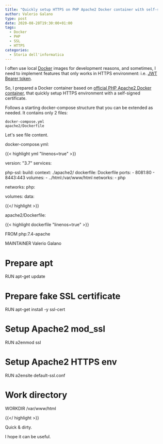 ```yaml
---
title: "Quickly setup HTTPS on PHP Apache2 Docker container with self-signed SSL certificate"
author: Valerio Galano
type: post
date: 2020-08-28T19:30:00+01:00
tags:
  - Docker
  - PHP
  - SSL
  - HTTPS
categories:
  - Storia dell'informatica
---
```


I often use local [Docker] images for development reasons, and sometimes, I need to implement features that only works in HTTPS environment: i.e. [JWT Bearer token].

So, I prepared a Docker container based on [official PHP Apache2 Docker container], that quickly setup HTTPS environment with a self-signed certificate.

Follows a starting docker-compose structure that you can be extended as needed. It contains only 2 files:

    docker-compose.yml
    apache2/Dockerfile

Let's see file content.

docker-compose.yml:

{{< highlight yml "linenos=true" >}}

version: "3.7"
services:

  php-ssl:
    build:
      context: ./apache2/
      dockerfile: Dockerfile
    ports:
      - 8081:80
      - 8443:443
    volumes:
      - ../html:/var/www/html
    networks:
      - php

networks:
  php:

volumes:
  data:
  
{{</ highlight >}}

apache2/Dockerfile:

{{< highlight dockerfile "linenos=true" >}}

FROM php:7.4-apache

MAINTAINER Valerio Galano

# Prepare apt
RUN apt-get update

# Prepare fake SSL certificate
RUN apt-get install -y ssl-cert

# Setup Apache2 mod_ssl
RUN a2enmod ssl

# Setup Apache2 HTTPS env
RUN a2ensite default-ssl.conf

# Work directory
WORKDIR /var/www/html

{{</ highlight >}}

Quick & dirty.

I hope it can be useful.

[Docker]: https://www.docker.com/
[official PHP Apache2 Docker container]: https://hub.docker.com/_/php
[JWT Bearer token]: https://jwt.io/introduction/